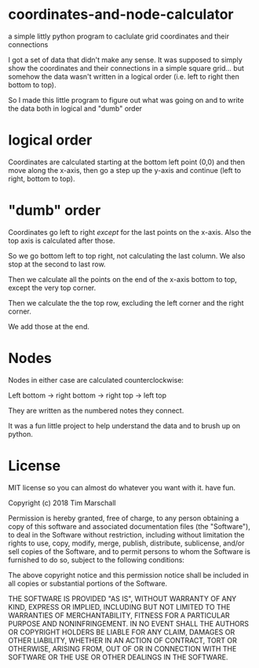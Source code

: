 # coordinates-and-node-calculator
a simple littly python program to caclulate grid coordinates and their connections

I got a set of data that didn't make any sense. It was supposed to simply show the coordinates and their connections in a simple square grid... but somehow the data wasn't written in a logical order (i.e. left to right then bottom to top).

So I made this little program to figure out what was going on and to write the data both in logical and "dumb" order

# logical order

Coordinates are calculated starting at the bottom left point (0,0) and then move along the x-axis, then go a step up the y-axis and continue (left to right, bottom to top).

# "dumb" order

Coordinates go left to right *except* for the last points on the x-axis. Also the top axis is calculated after those.

So we go bottom left to top right, not calculating the last column. We also stop at the second to last row.

Then we calculate all the points on the end of the x-axis bottom to top, except the very top corner.

Then we calculate the the top row, excluding the left corner and the right corner.

We add those at the end.

# Nodes
Nodes in either case are calculated counterclockwise:

Left bottom -> right bottom -> right top -> left top

They are written as the numbered notes they connect.

It was a fun little project to help understand the data and to brush up on python.

# License

MIT license so you can almost do whatever you want with it. have fun.


Copyright (c) 2018 Tim Marschall

Permission is hereby granted, free of charge, to any person obtaining a copy
of this software and associated documentation files (the "Software"), to deal
in the Software without restriction, including without limitation the rights
to use, copy, modify, merge, publish, distribute, sublicense, and/or sell
copies of the Software, and to permit persons to whom the Software is
furnished to do so, subject to the following conditions:

The above copyright notice and this permission notice shall be included in all
copies or substantial portions of the Software.

THE SOFTWARE IS PROVIDED "AS IS", WITHOUT WARRANTY OF ANY KIND, EXPRESS OR
IMPLIED, INCLUDING BUT NOT LIMITED TO THE WARRANTIES OF MERCHANTABILITY,
FITNESS FOR A PARTICULAR PURPOSE AND NONINFRINGEMENT. IN NO EVENT SHALL THE
AUTHORS OR COPYRIGHT HOLDERS BE LIABLE FOR ANY CLAIM, DAMAGES OR OTHER
LIABILITY, WHETHER IN AN ACTION OF CONTRACT, TORT OR OTHERWISE, ARISING FROM,
OUT OF OR IN CONNECTION WITH THE SOFTWARE OR THE USE OR OTHER DEALINGS IN THE
SOFTWARE.
